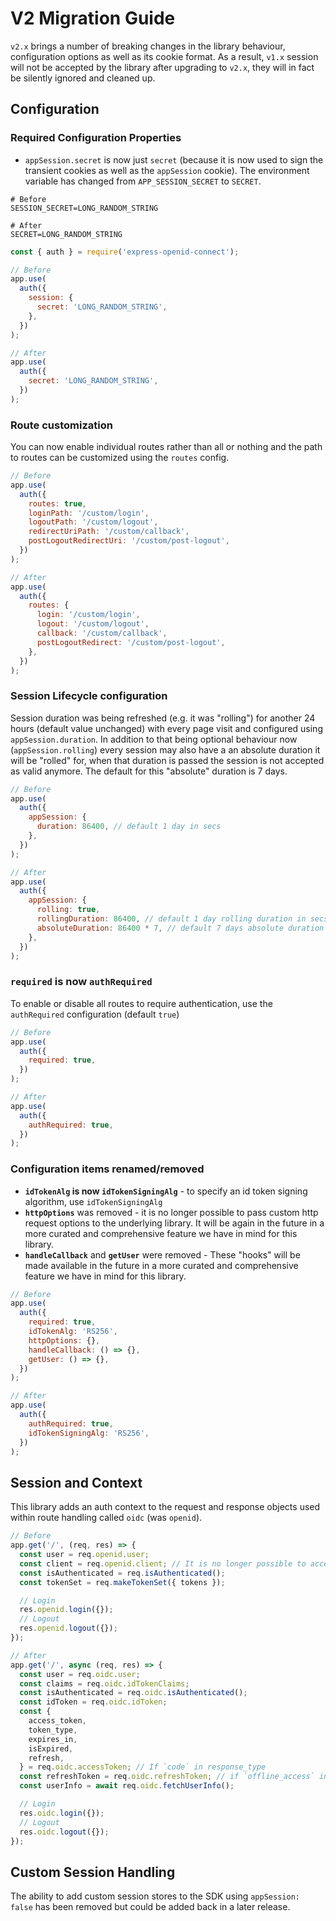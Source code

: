 # V2 Migration Guide

`v2.x` brings a number of breaking changes in the library behaviour, configuration options as well as its cookie format. As a result, `v1.x` session will not be accepted by the library after upgrading to `v2.x`, they will in fact be silently ignored and cleaned up.

## Configuration

### Required Configuration Properties

- `appSession.secret` is now just `secret` (because it is now used to sign the transient cookies as well as the `appSession` cookie). The environment variable has changed from `APP_SESSION_SECRET` to `SECRET`.

```dotenv
# Before
SESSION_SECRET=LONG_RANDOM_STRING

# After
SECRET=LONG_RANDOM_STRING
```

```js
const { auth } = require('express-openid-connect');

// Before
app.use(
  auth({
    session: {
      secret: 'LONG_RANDOM_STRING',
    },
  })
);

// After
app.use(
  auth({
    secret: 'LONG_RANDOM_STRING',
  })
);
```

### Route customization

You can now enable individual routes rather than all or nothing and the path to routes can be customized using the `routes` config.

```js
// Before
app.use(
  auth({
    routes: true,
    loginPath: '/custom/login',
    logoutPath: '/custom/logout',
    redirectUriPath: '/custom/callback',
    postLogoutRedirectUri: '/custom/post-logout',
  })
);

// After
app.use(
  auth({
    routes: {
      login: '/custom/login',
      logout: '/custom/logout',
      callback: '/custom/callback',
      postLogoutRedirect: '/custom/post-logout',
    },
  })
);
```

### Session Lifecycle configuration

Session duration was being refreshed (e.g. it was "rolling") for another 24 hours (default value unchanged) with every page visit and configured using `appSession.duration`. In addition to that being optional behaviour now (`appSession.rolling`) every session may also have a an absolute duration it will be "rolled" for, when that duration is passed the session is not accepted as valid anymore. The default for this "absolute" duration is 7 days.

```js
// Before
app.use(
  auth({
    appSession: {
      duration: 86400, // default 1 day in secs
    },
  })
);

// After
app.use(
  auth({
    appSession: {
      rolling: true,
      rollingDuration: 86400, // default 1 day rolling duration in secs
      absoluteDuration: 86400 * 7, // default 7 days absolute duration in secs
    },
  })
);
```

### `required` is now `authRequired`

To enable or disable all routes to require authentication, use the `authRequired` configuration (default `true`)

```js
// Before
app.use(
  auth({
    required: true,
  })
);

// After
app.use(
  auth({
    authRequired: true,
  })
);
```

### Configuration items renamed/removed

- **`idTokenAlg` is now `idTokenSigningAlg`** - to specify an id token signing algorithm, use `idTokenSigningAlg`
- **`httpOptions`** was removed - it is no longer possible to pass custom http request options to the underlying library. It will be again in the future in a more curated and comprehensive feature we have in mind for this library.
- **`handleCallback`** and **`getUser`** were removed - These "hooks" will be made available in the future in a more curated and comprehensive feature we have in mind for this library.

```js
// Before
app.use(
  auth({
    required: true,
    idTokenAlg: 'RS256',
    httpOptions: {},
    handleCallback: () => {},
    getUser: () => {},
  })
);

// After
app.use(
  auth({
    authRequired: true,
    idTokenSigningAlg: 'RS256',
  })
);
```

## Session and Context

This library adds an auth context to the request and response objects used within route handling called `oidc` (was `openid`).

```js
// Before
app.get('/', (req, res) => {
  const user = req.openid.user;
  const client = req.openid.client; // It is no longer possible to access the underlying client
  const isAuthenticated = req.isAuthenticated();
  const tokenSet = req.makeTokenSet({ tokens });

  // Login
  res.openid.login({});
  // Logout
  res.openid.logout({});
});

// After
app.get('/', async (req, res) => {
  const user = req.oidc.user;
  const claims = req.oidc.idTokenClaims;
  const isAuthenticated = req.oidc.isAuthenticated();
  const idToken = req.oidc.idToken;
  const {
    access_token,
    token_type,
    expires_in,
    isExpired,
    refresh,
  } = req.oidc.accessToken; // If `code` in response_type
  const refreshToken = req.oidc.refreshToken; // if `offline_access` in scope
  const userInfo = await req.oidc.fetchUserInfo();

  // Login
  res.oidc.login({});
  // Logout
  res.oidc.logout({});
});
```

## Custom Session Handling

The ability to add custom session stores to the SDK using `appSession: false` has been removed but could be added back in a later release.
